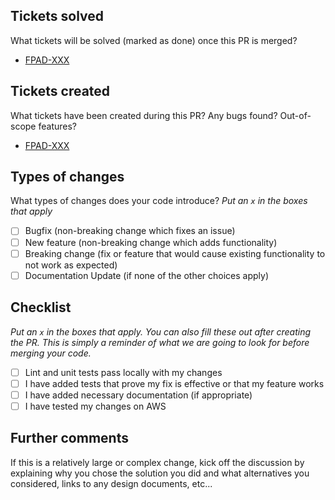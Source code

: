 ## Tickets solved

What tickets will be solved (marked as done) once this PR is merged?

- [FPAD-XXX](https://govukverify.atlassian.net/browse/FPAD-XXX)

## Tickets created

What tickets have been created during this PR? Any bugs found? Out-of-scope features?

- [FPAD-XXX](https://govukverify.atlassian.net/browse/FPAD-XXX)

## Types of changes

What types of changes does your code introduce?
_Put an `x` in the boxes that apply_

- [ ] Bugfix (non-breaking change which fixes an issue)
- [ ] New feature (non-breaking change which adds functionality)
- [ ] Breaking change (fix or feature that would cause existing functionality to not work as expected)
- [ ] Documentation Update (if none of the other choices apply)

## Checklist

_Put an `x` in the boxes that apply. You can also fill these out after creating the PR. This is simply a reminder of what we are going to look for before merging your code._

- [ ] Lint and unit tests pass locally with my changes
- [ ] I have added tests that prove my fix is effective or that my feature works
- [ ] I have added necessary documentation (if appropriate)
- [ ] I have tested my changes on AWS

## Further comments

If this is a relatively large or complex change, kick off the discussion by explaining why you chose the solution you did and what alternatives you considered, links to any design documents, etc...
